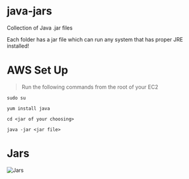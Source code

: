# java-jars
Collection of Java .jar files

Each folder has a jar file which can run any system that has proper JRE installed!

# AWS Set Up
> Run the following commands from the root of your EC2
```
sudo su
```
```
yum install java
```
```
cd <jar of your choosing>
```
```
java -jar <jar file>
```

# Jars

![Jars](https://m.media-amazon.com/images/I/81NKDfY1tRL._AC_SL1500_.jpg)

